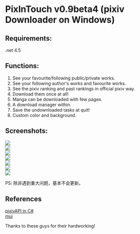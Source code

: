 # PixInTouch v0.9beta4 (pixiv Downloader on Windows)

## Requirements:  
  
.net 4.5  

## Functions:  
  
1. See your favourite/following public/private works.  
2. See your following author's works and favourite works.  
3. See the pixiv ranking and past rankings in official pixiv way.  
4. Download them once at all!  
5. Manga can be downloaded with few pages.  
6. A download manager within.  
7. Save the undownloaded tasks at quit!  
8. Custom color and background.  


## Screenshots:  

![](https://dn-xingoxu.qbox.me/pixivDownloader/screenshots/Capture.PNG)  
![](https://dn-xingoxu.qbox.me/pixivDownloader/screenshots/Capture2.PNG)   
![](https://dn-xingoxu.qbox.me/pixivDownloader/screenshots/Capture3.PNG)  
![](https://dn-xingoxu.qbox.me/pixivDownloader/screenshots/Capture4.PNG)  
![](https://dn-xingoxu.qbox.me/pixivDownloader/screenshots/Capture5.PNG)  
![](https://dn-xingoxu.qbox.me/pixivDownloader/screenshots/Capture6.PNG)  
![](https://dn-xingoxu.qbox.me/pixivDownloader/screenshots/Capture7.PNG)  

PS: 除非遇到重大问题，基本不会更新。  
  
  
## References  
  
[pixivAPI in C#](https://github.com/xingoxu/pixiv_API-c-)  
[mui](https://github.com/firstfloorsoftware/mui)  
  
Thanks to these guys for their hardworking!  
  